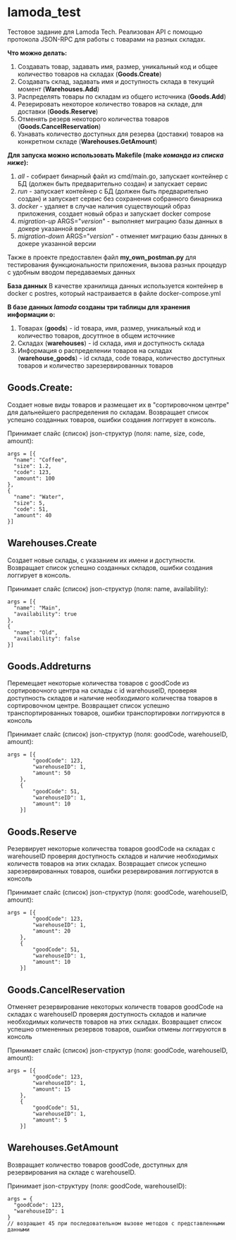 # lamoda_test
Тестовое задание для Lamoda Tech. Реализован API с помощью протокола JSON-RPC для работы с товарами на разных складах.

**Что можно делать:**
1. Создавать товар, задавать имя, размер, уникальный код и общее количество товаров на складах (**Goods.Create**)
2. Создавать склад, задавать имя и доступность склада в текущий момент (**Warehouses.Add**)
3. Распределять товары по складам из общего источника (**Goods.Add**)
4. Резерировать некоторое количество товаров на складе, для доставки (**Goods.Reserve**)
5. Отменять резерв некоторого количества товаров (**Goods.CancelReservation**)
6. Узнавать количество доступных для резерва (доставки) товаров на конкретном складе (**Warehouses.GetAmount**)

**Для запуска можно использовать Makefile (make _команда из списка ниже_):**
1. _all_ - собирает бинарный файл из cmd/main.go, запускает контейнер с БД (должен быть предварительно создан) и запускает сервис
2. _run_ - запускает контейнер с БД (должен быть предварительно создан) и запускает сервис без сохранения собранного бинарника
3. _docker_ - удаляет в случае наличия существующий образ приложения, создает новый образ и запускает docker compose
4. _migration-up_ ARGS="_version_" - выполняет миграцию базы данных в докере указанной версии
5. _migration-down_ ARGS="_version_" - отменяет миграцию базы данных в докере указанной версии

Также в проекте предоставлен файл **my_own_postman.py** для тестирования функциональности приложения, 
вызова разных процедур с удобным вводом передаваемых данных

**База данных**
В качестве хранилища данных используется контейнер в docker с postres, который настраивается в файле docker-compose.yml

**В базе данных _lamoda_ созданы три таблицы для хранения информации о:**
1. Товарах (**goods**) - id товара, имя, размер, уникальный код и количество товаров, досутпное в общем источнике
2. Складах (**warehouses**) - id склада, имя и доступность склада
3. Информация о распределении товаров на складах (**warehouse_goods**) - id склада, code товара, количество доступных товаров и количество зарезервированных товаров

## Goods.Create:
Создает новые виды товаров и размещает их в "сортировочном центре" для дальнейшего распределения по складам.
Возвращает список успешно созданных товаров, ошибки создания логгирует в консоль.

Принимает слайс (список) json-структур (поля: name, size, code, amount):
```
args = [{
  "name": "Coffee",
  "size": 1.2,
  "code": 123,
  "amount": 100
},
{
  "name": "Water",
  "size": 5,
  "code": 51,
  "amount": 40
}]
```

## Warehouses.Create
Создает новые склады, с указанием их имени и доступности.
Возвращает список успешно созданных складов, ошибки создания логгирует в консоль.

Принимает слайс (список) json-структур (поля: name, availability):
```
args = [{
  "name": "Main",
  "availability": true
},
{
  "name": "Old",
  "availability": false
}]
```

## Goods.Addreturns 
Перемещает некоторые количества товаров с goodCode из сортировочного центра на склады с id warehouseID,
проверяя доступность складов и наличие необходимого количества товаров в сортировочном центре.
Возвращает список успешно транспортированных товаров, ошибки транспортировки логгируются в консоль

Принимает слайс (список)  json-структур (поля: goodCode, warehouseID, amount):
```
args = [{
        "goodCode": 123,
        "warehouseID": 1,
        "amount": 50
    },
    {
        "goodCode": 51,
        "warehouseID": 1,
        "amount": 10
    }]
```

## Goods.Reserve
Резервирует некоторые количества товаров goodCode на складах с warehouseID
проверяя доступность складов и наличие необходимых количеств товаров на этих складах.
Возвращает список успешно зарезервированных товаров, ошибки резервирования логгируются в консоль

Принимает слайс (список)  json-структур (поля: goodCode, warehouseID, amount):
```
args = [{
        "goodCode": 123,
        "warehouseID": 1,
        "amount": 20
    },
    {
        "goodCode": 51,
        "warehouseID": 1,
        "amount": 10
    }]
```

## Goods.CancelReservation
Отменяет резервирование некоторых количеств товаров goodCode на складах с warehouseID
проверяя доступность складов и наличие необходимых количеств товаров на этих складах.
Возвращает список успешно отмененных резервов товаров, ошибки отмены логгируются в консоль

Принимает слайс (список)  json-структур (поля: goodCode, warehouseID, amount):
```
args = [{
        "goodCode": 123,
        "warehouseID": 1,
        "amount": 15
    },
    {
        "goodCode": 51,
        "warehouseID": 1,
        "amount": 5
    }]
```

## Warehouses.GetAmount
Возвращает количество товаров goodCode, доступных для резервирования на складе с warehouseID.

Принимает json-структуру (поля: goodCode, warehouseID):
```
args = {
  "goodCode": 123,
  "warehouseID": 1
}
// возращает 45 при последовательном вызове методов с представленными данными
```
